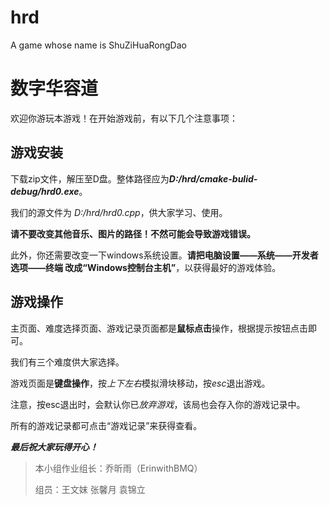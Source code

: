 # hrd
A game whose name is ShuZiHuaRongDao

数字华容道
===
欢迎你游玩本游戏！在开始游戏前，有以下几个注意事项：

游戏安装
---
下载zip文件，解压至D盘。整体路径应为***D:/hrd/cmake-bulid-debug/hrd0.exe***。

我们的源文件为 *D:/hrd/hrd0.cpp*，供大家学习、使用。

**请不要改变其他音乐、图片的路径！不然可能会导致游戏错误。**

此外，你还需要改变一下windows系统设置。**请把电脑设置——系统——开发者选项——终端 改成“Windows控制台主机”**，以获得最好的游戏体验。

游戏操作
---
主页面、难度选择页面、游戏记录页面都是**鼠标点击**操作，根据提示按钮点击即可。

我们有三个难度供大家选择。

游戏页面是**键盘操作**，按*上下左右*模拟滑块移动，按*esc*退出游戏。

注意，按esc退出时，会默认你已*放弃游戏*，该局也会存入你的游戏记录中。

所有的游戏记录都可点击“游戏记录”来获得查看。


***最后祝大家玩得开心！***

>本小组作业组长：乔昕雨（ErinwithBMQ）
>
>组员：王文妺 张馨月 袁锦立
